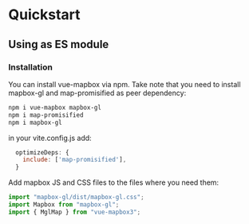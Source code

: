 # Quickstart

## Using as ES module

### Installation

You can install vue-mapbox via npm. Take note that you need to install mapbox-gl and map-promisified as peer dependency:

```bash
npm i vue-mapbox mapbox-gl
npm i map-promisified
npm i mapbox-gl
```

in your vite.config.js add:

```js
  optimizeDeps: {
    include: ['map-promisified'],
  }
```



Add mapbox JS and CSS files to the files where you need them:

```js
import "mapbox-gl/dist/mapbox-gl.css";
import Mapbox from "mapbox-gl";
import { MglMap } from "vue-mapbox3";
```

